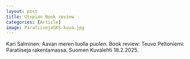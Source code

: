 ```yaml
---
layout: post
title: Utopian Book review
categories: [Article]
image: ParatiisejaSKS-kuva.jpg
---
```

Kari Salminen: Aavan meren tuolla puolen. Book review: Teuvo Peltoniemi: Paratiiseja rakentamassa. Suomen Kuvalehti 18.2.2025.
